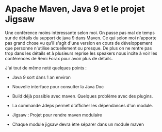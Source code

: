 # Apache Maven, Java 9 et le projet Jigsaw

Une conférence moins intéressante selon moi. On passe pas mal de temps sur de détails du support de java 9 dans Maven. Ce qui selon moi n'apporte pas grand chose vu qu'il s'agit d'une version en cours de développement que personne n'utilise actuellement ou presque. De plus on ne rentre pas trop dans les détails et à plusieurs reprise les speakers nous incite à voir les conférences de Remi Forax pour avoir plus de détails.

J'ai tout de même noté quelques points : 

* Java  9 sort dans 1 an environ

* Nouvelle interface pour consulter la Java Doc

* Build déjà possible avec maven. Quelques problème avec des plugins.

* La commande Jdeps permet d'afficher les dépendances d'un module.

* Jigsaw : Projet pour rendre maven modulaire

* Chaque module jigsaw devra être séparer dans un module maven
